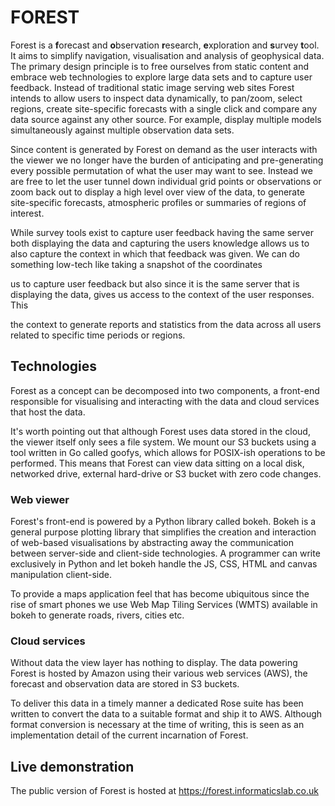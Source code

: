 
# FOREST

Forest is a **f**orecast and **o**bservation **r**esearch, **e**xploration and **s**urvey **t**ool.
It aims to simplify navigation, visualisation and analysis of geophysical data. The
primary design principle is to free ourselves from static content and embrace web
technologies to explore large data sets and to capture user feedback. Instead of
traditional static image serving web sites Forest intends to allow users to inspect data
dynamically, to pan/zoom, select regions, create site-specific forecasts with a single click and compare any data source against any other source. For example, display multiple models simultaneously against multiple observation data sets. 

Since content is generated by Forest on demand as the user interacts with the viewer we no
longer have the burden of anticipating and pre-generating every possible
permutation of what the user may want to see. Instead we are free to let the user tunnel
down individual grid points or observations or zoom back out to display a high level over view
of the data, to generate site-specific forecasts, atmospheric profiles or summaries of regions of interest. 

While survey tools exist to capture user feedback having the same server both displaying the data and
capturing the users knowledge allows us to also capture the context in which that feedback was given.
We can do something low-tech like taking a snapshot of the coordinates

us to capture user feedback but also since
it is the same server that is displaying the data, gives us access to the context of the user responses.
This 

the context to generate reports and statistics from the data across all users related to specific
time periods or regions.

## Technologies

Forest as a concept can be decomposed into two components, a front-end
responsible for visualising and interacting with the data and cloud services
that host the data. 

It's worth pointing out that although Forest uses data stored in the cloud, the
viewer itself only sees a file system. We mount our S3 buckets using a tool
written in Go called goofys, which allows for POSIX-ish operations to be
performed. This means that Forest can view data sitting on a local disk,
networked drive, external hard-drive or S3 bucket with zero code changes.

### Web viewer

Forest's front-end is powered by a Python library called bokeh. Bokeh is a
general purpose plotting library that simplifies the creation and interaction
of web-based visualisations by abstracting away the communication between
server-side and client-side technologies. A programmer can write exclusively
in Python and let bokeh handle the JS, CSS, HTML and canvas manipulation
client-side.

To provide a maps application feel that has become ubiquitous since the rise
of smart phones we use Web Map Tiling Services (WMTS) available in bokeh to
generate roads, rivers, cities etc.

### Cloud services

Without data the view layer has nothing to display. The data powering Forest
is hosted by Amazon using their various web services (AWS), the forecast and
observation data are stored in S3 buckets.

To deliver this data in a timely manner a dedicated Rose suite has been written
to convert the data to a suitable format and ship it to AWS. Although format
conversion is necessary at the time of writing, this is seen as an
implementation detail of the current incarnation of Forest.

## Live demonstration

The public version of Forest is hosted at https://forest.informaticslab.co.uk

